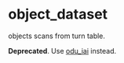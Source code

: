 # object_dataset
objects scans from turn table. 

**Deprecated**.  Use [odu_iai](github.com/bbferka/odu_iai) instead.
